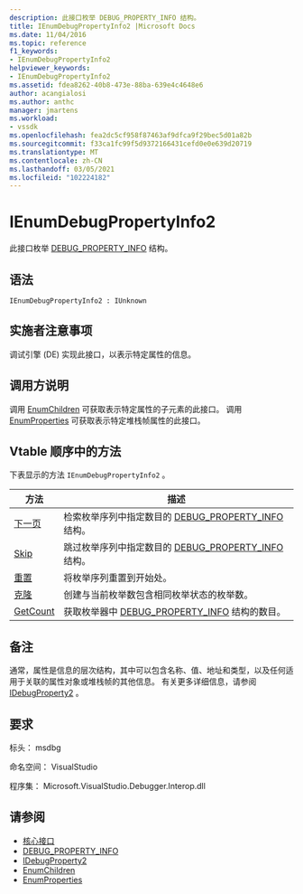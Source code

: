 ```yaml
---
description: 此接口枚举 DEBUG_PROPERTY_INFO 结构。
title: IEnumDebugPropertyInfo2 |Microsoft Docs
ms.date: 11/04/2016
ms.topic: reference
f1_keywords:
- IEnumDebugPropertyInfo2
helpviewer_keywords:
- IEnumDebugPropertyInfo2
ms.assetid: fdea8262-40b8-473e-88ba-639e4c4648e6
author: acangialosi
ms.author: anthc
manager: jmartens
ms.workload:
- vssdk
ms.openlocfilehash: fea2dc5cf958f87463af9dfca9f29bec5d01a82b
ms.sourcegitcommit: f33ca1fc99f5d9372166431cefd0e0e639d20719
ms.translationtype: MT
ms.contentlocale: zh-CN
ms.lasthandoff: 03/05/2021
ms.locfileid: "102224182"
---
```

# <a name="ienumdebugpropertyinfo2"></a>IEnumDebugPropertyInfo2
此接口枚举 [DEBUG_PROPERTY_INFO](../../../extensibility/debugger/reference/debug-property-info.md) 结构。

## <a name="syntax"></a>语法

```
IEnumDebugPropertyInfo2 : IUnknown
```

## <a name="notes-for-implementers"></a>实施者注意事项
 调试引擎 (DE) 实现此接口，以表示特定属性的信息。

## <a name="notes-for-callers"></a>调用方说明
 调用 [EnumChildren](../../../extensibility/debugger/reference/idebugproperty2-enumchildren.md) 可获取表示特定属性的子元素的此接口。 调用 [EnumProperties](../../../extensibility/debugger/reference/idebugstackframe2-enumproperties.md) 可获取表示特定堆栈帧属性的此接口。

## <a name="methods-in-vtable-order"></a>Vtable 顺序中的方法
 下表显示的方法 `IEnumDebugPropertyInfo2` 。

|方法|描述|
|------------|-----------------|
|[下一页](../../../extensibility/debugger/reference/ienumdebugpropertyinfo2-next.md)|检索枚举序列中指定数目的 [DEBUG_PROPERTY_INFO](../../../extensibility/debugger/reference/debug-property-info.md) 结构。|
|[Skip](../../../extensibility/debugger/reference/ienumdebugpropertyinfo2-skip.md)|跳过枚举序列中指定数目的 [DEBUG_PROPERTY_INFO](../../../extensibility/debugger/reference/debug-property-info.md) 结构。|
|[重置](../../../extensibility/debugger/reference/ienumdebugpropertyinfo2-reset.md)|将枚举序列重置到开始处。|
|[克隆](../../../extensibility/debugger/reference/ienumdebugpropertyinfo2-clone.md)|创建与当前枚举数包含相同枚举状态的枚举数。|
|[GetCount](../../../extensibility/debugger/reference/ienumdebugpropertyinfo2-getcount.md)|获取枚举器中 [DEBUG_PROPERTY_INFO](../../../extensibility/debugger/reference/debug-property-info.md) 结构的数目。|

## <a name="remarks"></a>备注
 通常，属性是信息的层次结构，其中可以包含名称、值、地址和类型，以及任何适用于关联的属性对象或堆栈帧的其他信息。 有关更多详细信息，请参阅 [IDebugProperty2](../../../extensibility/debugger/reference/idebugproperty2.md) 。

## <a name="requirements"></a>要求
 标头： msdbg

 命名空间： VisualStudio

 程序集： Microsoft.VisualStudio.Debugger.Interop.dll

## <a name="see-also"></a>请参阅
- [核心接口](../../../extensibility/debugger/reference/core-interfaces.md)
- [DEBUG_PROPERTY_INFO](../../../extensibility/debugger/reference/debug-property-info.md)
- [IDebugProperty2](../../../extensibility/debugger/reference/idebugproperty2.md)
- [EnumChildren](../../../extensibility/debugger/reference/idebugproperty2-enumchildren.md)
- [EnumProperties](../../../extensibility/debugger/reference/idebugstackframe2-enumproperties.md)

